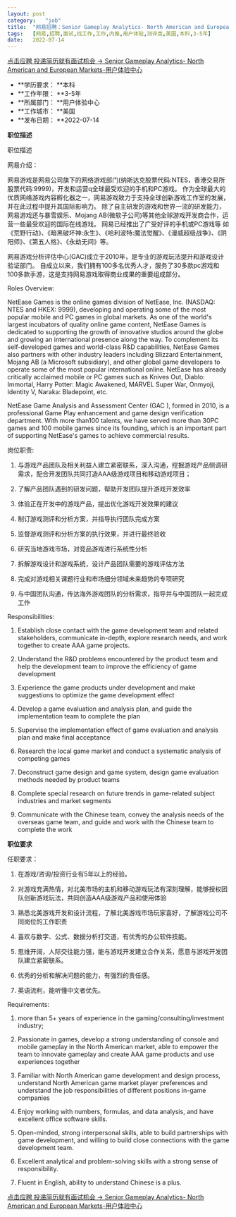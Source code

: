 ```yaml
---
layout:	post
category:	"job"
title:	"网易招聘：Senior Gameplay Analytics- North American and European Markets-用户体验中心-用户体验-测评类-美国本科3-5年"
tags:	[网易,招聘,面试,找工作,工作,内推,用户体验,测评类,美国,本科,3-5年]
date:	2022-07-14
---
```


[点击应聘 投递简历就有面试机会 ->  Senior Gameplay Analytics- North American and European Markets-用户体验中心](http://mobile.bole.netease.com/bole/boleDetail?id=41198&employeeId=346f03c3cda5f04c&key=all)



- **学历要求： **本科
- **工作年限： **3-5年
- **所属部门： **用户体验中心
- **工作城市： **美国
- **发布日期： **2022-07-14



**职位描述**

职位描述

网易介绍：

网易游戏是网易公司旗下的网络游戏部门(纳斯达克股票代码:NTES，香港交易所股票代码:9999)，开发和运营q全球最受欢迎的手机和PC游戏。 作为全球最大的优质网络游戏内容孵化器之一，网易游戏致力于支持全球创新游戏工作室的发展，并在此过程中提升其国际影响力。 除了自主研发的游戏和世界一流的研发能力，网易游戏还与暴雪娱乐、Mojang AB(微软子公司)等其他全球游戏开发商合作，运营一些最受欢迎的国际在线游戏。 网易已经推出了广受好评的手机或PC游戏等 如《荒野行动》、《暗黑破坏神:永生》、《哈利波特:魔法觉醒》、《漫威超级战争》、《阴阳师》、《第五人格》、《永劫无间》等。



网易游戏分析评估中心(GAC)成立于2010年，是专业的游戏玩法提升和游戏设计验证部门。 自成立以来，我们拥有100多名优秀人才，服务了30多款pc游戏和100多款手游，这是支持网易游戏取得商业成果的重要组成部分。





Roles Overview:

NetEase Games is the online games division of NetEase, Inc. (NASDAQ: NTES and HKEX: 9999), developing and operating some of the most popular mobile and PC games in global markets. As one of the world's largest incubators of quality online game content, NetEase Games is dedicated to supporting the growth of innovative studios around the globe and growing an international presence along the way. To complement its self-developed games and world-class R&amp;D capabilities, NetEase Games also partners with other industry leaders including Blizzard Entertainment, Mojang AB (a Microsoft subsidiary), and other global game developers to operate some of the most popular international online. NetEase has already critically acclaimed mobile or PC games such as Knives Out, Diablo: Immortal, Harry Potter: Magic Awakened, MARVEL Super War, Onmyoji, Identity Ⅴ, Naraka: Bladepoint, etc.



NetEase Game Analysis and Assessment Center (GAC ), formed in 2010, is a professional Game Play enhancement and game design verification department. With more than100 talents, we have served more than 30PC games and 100 mobile games since its founding, which is an important part of supporting NetEase's games to achieve commercial results.





岗位职责:

1.	与游戏产品团队及相关利益人建立紧密联系，深入沟通，挖掘游戏产品侧调研需求，配合开发团队共同打造AAA级游戏项目和移动游戏项目；

2.	了解产品团队遇到的研发问题，帮助开发团队提升游戏开发效率

3.	体验正在开发中的游戏产品，提出优化游戏开发效果的建议

4.	制订游戏测评和分析方案，并指导执行团队完成方案

5.	监督游戏测评和分析方案的执行效果，并进行最终验收

6.	研究当地游戏市场，对竞品游戏进行系统性分析

7.	拆解游戏设计和游戏系统，设计产品团队需要的游戏评估方法

8.	完成对游戏相关课题行业和市场细分领域未来趋势的专项研究

9.	与中国团队沟通，传达海外游戏团队的分析需求，指导并与中国团队一起完成工作



Responsibilities:

1.	Establish close contact with the game development team and related stakeholders, communicate in-depth, explore research needs, and work together to create AAA game projects.

2.	Understand the R&amp;D problems encountered by the product team and help the development team to improve the efficiency of game development

3.	Experience the game products under development and make suggestions to optimize the game development effect

4.	Develop a game evaluation and analysis plan, and guide the implementation team to complete the plan

5.	Supervise the implementation effect of game evaluation and analysis plan and make final acceptance

6.	Research the local game market and conduct a systematic analysis of competing games

7.	Deconstruct game design and game system, design game evaluation methods needed by product teams

8.	Complete special research on future trends in game-related subject industries and market segments

9.	Communicate with the Chinese team, convey the analysis needs of the overseas game team, and guide and work with the Chinese team to complete the work





**职位要求**

任职要求：

1.	在游戏/咨询/投资行业有5年以上的经验。

2.	对游戏充满热情，对北美市场的主机和移动游戏玩法有深刻理解，能够授权团队创新游戏玩法，共同创造AAA级游戏产品和使用体验

3.	熟悉北美游戏开发和设计流程，了解北美游戏市场玩家喜好，了解游戏公司不同岗位的工作职责

4.	喜欢与数字、公式、数据分析打交道，有优秀的办公软件技能。

5.	思维开阔，人际交往能力强，能与游戏开发建立合作关系，愿意与游戏开发团队建立紧密联系。

6.	优秀的分析和解决问题的能力，有强烈的责任感。

7.	英语流利，能听懂中文者优先。



Requirements:

1.	more than 5+ years of experience in the gaming/consulting/investment industry;

2.	Passionate in games, develop a strong understanding of console and mobile gameplay in the North American market, able to empower the team to innovate gameplay and create AAA game products and use experiences together

3.	Familiar with North American game development and design process, understand North American game market player preferences and understand the job responsibilities of different positions in-game companies

4.	Enjoy working with numbers, formulas, and data analysis, and have excellent office software skills.

5.	Open-minded, strong interpersonal skills, able to build partnerships with game development, and willing to build close connections with the game development team.

6.	Excellent analytical and problem-solving skills with a strong sense of responsibility.

7.	Fluent in English, ability to understand Chinese is a plus.





[点击应聘 投递简历就有面试机会 ->  Senior Gameplay Analytics- North American and European Markets-用户体验中心](http://mobile.bole.netease.com/bole/boleDetail?id=41198&employeeId=346f03c3cda5f04c&key=all)